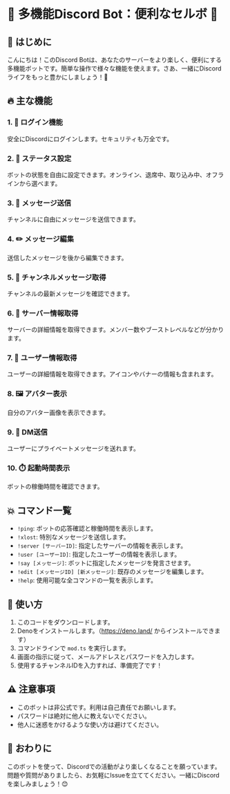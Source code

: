 # 🤖 多機能Discord Bot：便利なセルボ 🚀

## 🌟 はじめに

こんにちは！このDiscord Botは、あなたのサーバーをより楽しく、便利にする多機能ボットです。簡単な操作で様々な機能を使えます。さあ、一緒にDiscordライフをもっと豊かにしましょう！🎉

## 🔥 主な機能

### 1. 🔐 ログイン機能
安全にDiscordにログインします。セキュリティも万全です。

### 2. 📡 ステータス設定
ボットの状態を自由に設定できます。オンライン、退席中、取り込み中、オフラインから選べます。

### 3. 💬 メッセージ送信
チャンネルに自由にメッセージを送信できます。

### 4. ✏️ メッセージ編集
送信したメッセージを後から編集できます。

### 5. 📜 チャンネルメッセージ取得
チャンネルの最新メッセージを確認できます。

### 6. 🏰 サーバー情報取得
サーバーの詳細情報を取得できます。メンバー数やブーストレベルなどが分かります。

### 7. 👤 ユーザー情報取得
ユーザーの詳細情報を取得できます。アイコンやバナーの情報も含まれます。

### 8. 🖼️ アバター表示
自分のアバター画像を表示できます。

### 9. 📩 DM送信
ユーザーにプライベートメッセージを送れます。

### 10. ⏱️ 起動時間表示
ボットの稼働時間を確認できます。

## 💥 コマンド一覧

- `!ping`: ボットの応答確認と稼働時間を表示します。
- `!xlost`: 特別なメッセージを送信します。
- `!server [サーバーID]`: 指定したサーバーの情報を表示します。
- `!user [ユーザーID]`: 指定したユーザーの情報を表示します。
- `!say [メッセージ]`: ボットに指定したメッセージを発言させます。
- `!edit [メッセージID] [新メッセージ]`: 既存のメッセージを編集します。
- `!help`: 使用可能な全コマンドの一覧を表示します。

## 🚀 使い方

1. このコードをダウンロードします。
2. Denoをインストールします。（https://deno.land/ からインストールできます）
3. コマンドラインで `mod.ts` を実行します。
4. 画面の指示に従って、メールアドレスとパスワードを入力します。
5. 使用するチャンネルIDを入力すれば、準備完了です！

## ⚠️ 注意事項

- このボットは非公式です。利用は自己責任でお願いします。
- パスワードは絶対に他人に教えないでください。
- 他人に迷惑をかけるような使い方は避けてください。

## 🎉 おわりに

このボットを使って、Discordでの活動がより楽しくなることを願っています。問題や質問がありましたら、お気軽にIssueを立ててください。一緒にDiscordを楽しみましょう！😊
